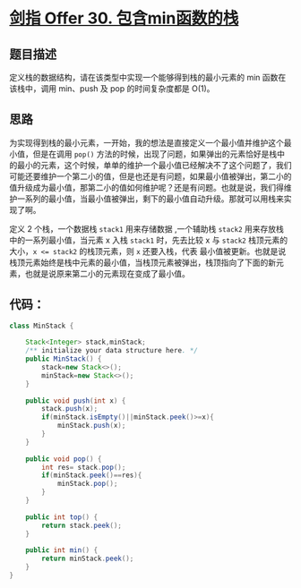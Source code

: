 # [剑指 Offer 30. 包含min函数的栈](https://leetcode-cn.com/problems/bao-han-minhan-shu-de-zhan-lcof/)

## 题目描述

定义栈的数据结构，请在该类型中实现一个能够得到栈的最小元素的 min 函数在该栈中，调用 min、push 及 pop 的时间复杂度都是 O(1)。

## 思路

为实现得到栈的最小元素，一开始，我的想法是直接定义一个最小值并维护这个最小值，但是在调用 `pop()` 方法的时候，出现了问题，如果弹出的元素恰好是栈中的最小的元素，这个时候，单单的维护一个最小值已经解决不了这个问题了，我们可能还要维护一个第二小的值，但是也还是有问题，如果最小值被弹出，第二小的值升级成为最小值，那第二小的值如何维护呢？还是有问题。也就是说，我们得维护一系列的最小值，当最小值被弹出，剩下的最小值自动升级。那就可以用栈来实现了啊。

定义 2 个栈，一个数据栈 `stack1` 用来存储数据 ,一个辅助栈 `stack2` 用来存放栈中的一系列最小值，当元素 x 入栈 `stack1` 时，先去比较 x 与 `stack2` 栈顶元素的大小，`x <= stack2` 的栈顶元素，则 `x` 还要入栈，代表 最小值被更新。也就是说栈顶元素始终是栈中元素的最小值，当栈顶元素被弹出，栈顶指向了下面的新元素，也就是说原来第二小的元素现在变成了最小值。

## 代码：

```Java
class MinStack {
   
    Stack<Integer> stack,minStack;
    /** initialize your data structure here. */
    public MinStack() {
        stack=new Stack<>();
        minStack=new Stack<>();
    }
    
    public void push(int x) {
        stack.push(x);
        if(minStack.isEmpty()||minStack.peek()>=x){
            minStack.push(x);
        }
    }
    
    public void pop() {
        int res= stack.pop();   
        if(minStack.peek()==res){
            minStack.pop();
        }
    }
    
    public int top() {
        return stack.peek();
    }
    
    public int min() {
        return minStack.peek();
    }
}
```



